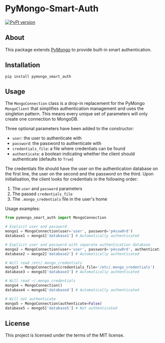 # PyMongo-Smart-Auth

[![PyPI version](https://badge.fury.io/py/pymongo_smart_auth.svg)](https://badge.fury.io/py/pymongo_smart_auth)

## About

This package extends [PyMongo](https://github.com/mongodb/mongo-python-driver) to provide built-in smart authentication.

## Installation

    pip install pymongo_smart_auth

## Usage

The `MongoConnection` class is a drop-in replacement for the PyMongo `MongoClient` that simplifies authentication management and uses the singleton pattern. This means every unique set of parameters will only create one connection to MongoDB.

Three optional parameters have been added to the constructor:

* `user`: the user to authenticate with
* `password`: the password to authenticate with
* `credentials_file`: a file where credentials can be found
* `authenticate`: a boolean indicating whether the client should authenticate (defaults to `True`)

The credentials file should have the user on the authentication database on the first line, the user on the second and the password on the third. Upon initialisation, the client looks for credentials in the following order:

1. The `user` and `password` parameters
2. The passed `credentials_file`
3. The `.mongo_credentials` file in the user's home

Usage examples:

```python
from pymongo_smart_auth import MongoConnection

# Explicit user and password
mongo1 = MongoConnection(user='user', password='p4ssw0rd')
database1 = mongo1['database1'] # Automatically authenticated

# Explicit user and password with separate authentication database
mongo2 = MongoConnection(user='user', password='p4ssw0rd', authentication_database='mongo_users')
database2 = mongo2['database2'] # Automatically authenticated

# Will read /etc/.mongo_credentials
mongo3 = MongoConnection(credentials_file='/etc/.mongo_credentials')
database3 = mongo3['database3'] # Automatically authenticated

# Will read ~/.mongo_credentials
mongo4 = MongoConnection()
database4 = mongo4['database4'] # Automatically authenticated

# Will not authenticate
mongo5 = MongoConnection(authenticate=False)
database5 = mongo5['database5'] # Not authenticated
```

## License

This project is licensed under the terms of the MIT license.
